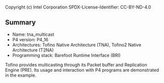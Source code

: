 
Copyright (c) Intel Corporation
SPDX-License-Identifier: CC-BY-ND-4.0


## Summary

* Name: tna_multicast
* P4 version: P4_16
* Architectures: Tofino Native Architecture (TNA), Tofino2 Native Architecture (T2NA)
* Programming stack: Barefoot Runtime Interface (BRI)

Tofino provides multicasting through its Packet buffer and Replication 
Engine (PRE). Its usage and interaction with P4 programs are demonstrated in the
example.
